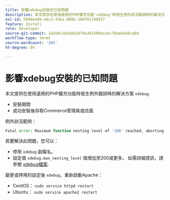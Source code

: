 ```yaml
---
title: 影響xdebug安裝的已知問題
description: 本文提供在使用選用的PHP擴充功能'xdebug'時發生例外狀況錯誤時的解決方案。
exl-id: 5090ea99-e0c3-436a-809b-109701740927
feature: Install
role: Developer
source-git-commit: 1d2e0c1b4a8e3d79a362500ee3ec7bde84a6ce0d
workflow-type: tm+mt
source-wordcount: '105'
ht-degree: 0%

---
```


# 影響xdebug安裝的已知問題

本文提供在使用選用的PHP擴充功能時發生例外錯誤時的解決方案 `xdebug`.

* 安裝期間
* 成功安裝後存取Commerce管理員或店面

例外狀況範例：

```php
Fatal error: Maximum function nesting level of '100' reached, aborting!
```

若要解決此問題，您可以：

* 停用 `xdebug` 副檔名。
* 設定值 `xdebug.max_nesting_level` 值增加至200或更多。 如需詳細資訊，請參閱 [xdebug檔案](http://xdebug.org/docs/basic#max_nesting_level).

變更或停用的設定後 `xdebug`，重新啟動Apache：

* CentOS： `sudo service httpd restart`
* Ubuntu： `sudo service apache2 restart`
